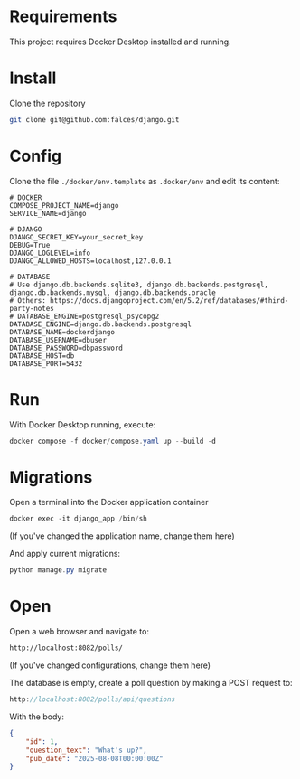 # Requirements

This project requires Docker Desktop installed and running.

# Install

Clone the repository

```bash
git clone git@github.com:falces/django.git
```

# Config

Clone the file `./docker/env.template` as `.docker/env` and edit its content:

```text
# DOCKER
COMPOSE_PROJECT_NAME=django
SERVICE_NAME=django

# DJANGO
DJANGO_SECRET_KEY=your_secret_key
DEBUG=True
DJANGO_LOGLEVEL=info
DJANGO_ALLOWED_HOSTS=localhost,127.0.0.1

# DATABASE
# Use django.db.backends.sqlite3, django.db.backends.postgresql, django.db.backends.mysql, django.db.backends.oracle
# Others: https://docs.djangoproject.com/en/5.2/ref/databases/#third-party-notes
# DATABASE_ENGINE=postgresql_psycopg2
DATABASE_ENGINE=django.db.backends.postgresql
DATABASE_NAME=dockerdjango
DATABASE_USERNAME=dbuser
DATABASE_PASSWORD=dbpassword
DATABASE_HOST=db
DATABASE_PORT=5432
```

# Run

With Docker Desktop running, execute:

```java
docker compose -f docker/compose.yaml up --build -d
```

# Migrations

Open a terminal into the Docker application container

```java
docker exec -it django_app /bin/sh
```

(If you've changed the application name, change them here)

And apply current migrations:

```java
python manage.py migrate
```

# Open

Open a web browser and navigate to:

```sh
http://localhost:8082/polls/
```

(If you've changed configurations, change them here)

The database is empty, create a poll question by making a POST request to:

```java
http://localhost:8082/polls/api/questions
```

With the body:

```json
{
    "id": 1,
    "question_text": "What's up?",
    "pub_date": "2025-08-08T00:00:00Z"
}
```